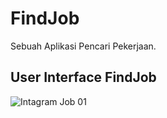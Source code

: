 # FindJob

Sebuah Aplikasi Pencari Pekerjaan.

## User Interface FindJob

![Intagram Job 01](https://user-images.githubusercontent.com/57169811/121921038-d50fbe80-cd62-11eb-8e1d-3215b045905f.jpg)
